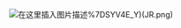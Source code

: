   ![在这里插入图片描述](https://raw.githubusercontent.com/yu2256140203/-Java-/main/8U7RX6R5LS)%7DSYV4E_Y)(JR.png)
